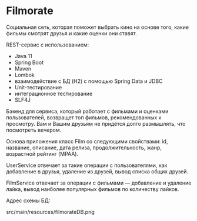 # Filmorate

Социальная сеть, которая поможет выбрать кино на основе того, какие фильмы смотрят друзья и какие оценки они ставят.


REST-сервис с использованием:
- Java 11
- Spring Boot 
- Maven
- Lombok 
- взаимодействие с БД (H2) с помощью Spring Data и JDBC 
- Unit-тестирование
- интеграционное тестирование
- SLF4J

Бэкенд для сервиса, который работает с фильмами и оценками пользователей, 
возвращет топ фильмов, рекомендованных к просмотру. 
Вам и Вашим друзьям не придётся долго размышлять, что посмотреть вечером.

Основа приложения класс Film со следующими свойствами: 
id, название, описание, дата релиза, продолжительность, жанр, возрастной рейтинг (MPAA).

UserService отвечает за такие операции с пользователями, как добавление в друзья, удаление из друзей, 
вывод списка общих друзей.

FilmService отвечает за операции с фильмами — добавление и удаление лайка, 
вывод наиболее популярных фильмов по количеству лайков.

Адрес схемы БД:

src/main/resources/filmorateDB.png